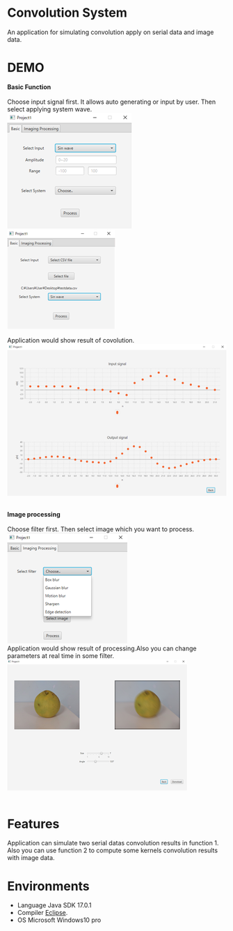 # Convolution System
An application for simulating convolution apply on serial data and image data.

# DEMO

**Basic Function**<br /><br />
Choose input signal first. It allows auto generating or input by user. Then select applying system wave.<br />
![image](https://github.com/ooniwatori/convolution-system/blob/main/demo1/demo1-1.png)<br />
![image](https://github.com/ooniwatori/convolution-system/blob/main/demo1/demo1-2.png)<br />

Application would show result of covolution.<br />
![image](https://github.com/ooniwatori/convolution-system/blob/main/demo1/demo1-3.png)<br /><br />

**Image processing**<br /><br />
Choose filter first. Then select image which you want to process.<br />
![image](https://github.com/ooniwatori/convolution-system/blob/main/demo2/demo2-1.png)<br />
Application would show result of processing.Also you can change parameters at real time in some filter.<br />
![image](https://github.com/ooniwatori/convolution-system/blob/main/demo2/demo2-2.png)<br /><br />

# Features

Application can simulate two serial datas convolution results in function 1.
Also you can use function 2 to compute some kernels convolution results with image data.

# Environments 

* Language Java SDK 17.0.1
* Compiler [Eclipse](https://www.eclipse.org/).
* OS Microsoft Windows10 pro
